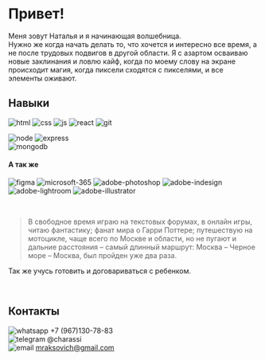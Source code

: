 # Привет! 
Меня зовут Наталья и я начинающая волшебница.<br> 
Нужно же когда начать делать то, что хочется и интересно все время, а не после трудовых подвигов в другой области. Я с азартом осваиваю новые заклинания и ловлю кайф, когда по моему слову на экране происходит магия, когда пиксели сходятся с пикселями, и все элементы оживают.

## Навыки 
![html](https://i.postimg.cc/BvpKF9hc/html.png "html") 
![css](https://i.postimg.cc/wBw1v5vw/css.png "css") 
![js](https://i.postimg.cc/W34J6WCR/js.png "Java Script") 
![react](https://i.postimg.cc/qqPhrkR0/react.png "React") 
![git](https://i.postimg.cc/Gm0Gwj8Y/git.png "Git") 

![node](https://i.postimg.cc/76QJB1r5/node.png "Node js") 
![express](https://i.postimg.cc/59R8pJfs/express.png "Express js") <br>
![mongodb](https://i.postimg.cc/Zq4N0KL5/mongodb.png "Mongodb") 


#### А так же
![figma](https://i.postimg.cc/c4twbzH0/figma.png "Figma") 
![microsoft-365](https://i.postimg.cc/FHjc9J36/microsoft-365.png "Microsoft Office") 
![adobe-photoshop](https://i.postimg.cc/HLYJdvpJ/adobe-photoshop.png "Adobe Photoshop") 
![adobe-indesign](https://i.postimg.cc/13ZnY52r/adobe-indesign.png "Adobe Indesign") 
![adobe-lightroom](https://i.postimg.cc/wjcyKYd8/adobe-lightroom.png "Adobe Lightroom") 
![adobe-illustrator](https://i.postimg.cc/fytt13MB/adobe-illustrator.png "Adobe Illustrator") 

<br>

> В свободное время играю на текстовых форумах, в онлайн игры, читаю фантастику; фанат мира о Гарри Поттере; путешествую на мотоцикле, чаще всего по Москве и области, но не пугают и дальние расстояния – самый длинный маршрут: Москва – Черное море – Москва, был пройден уже два раза. 

Так же учусь готовить и договариваться с ребенком.

<br>

## Контакты
![whatsapp](https://i.postimg.cc/h467T00w/whatsapp.png) +7 (967)130-78-83 <br>
![telegram](https://i.postimg.cc/VLt0RbGN/telegram.png) @charassi <br>
![email](https://i.postimg.cc/pr48dfsw/emal.png) mraksovich@gmail.com


